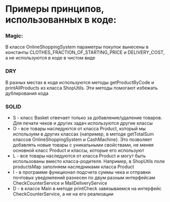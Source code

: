 # Примеры принципов, использованных в коде:
### Magic:
В классе OnlineShoppingSystem параметры покупок вынесены в константы 
CLOTHES_FRACTION_OF_STARTING_PRICE и DELIVERY_COST,
а не используются в коде в чистом виде

### DRY
В разных местах в коде используются методы 
getProductByCode и printAllProducts из класса ShopUtils.
Эти методы помогают избежать дублирования кода

### SOLID
* S - класс Basket отвечает только за добавление/удаление товаров.
Для печати чеков и других задач используются другие классы
* O - все товары наследуются от класса Product, который мы используем в других классах
(например, в методе getTotalSum классов OnlineShoppingSystem и CashMachine).
Это позволяет добавлять новые товары с уникальными свойствами, 
не меняя основной класс Product и классы, которые его используют
* L - все товары наследуются от класса Product и могут быть использованы вместо класса-родителя.
Например, в ShopUtils поле productsMap заполняем наследниками класса Product
* I - в программе функционал подсчета суммы чека и отправки почтовых уведомлений
разнесен по двум разным интерфейсам CheckCounterService и MailDeliveryService
* D - в классе Main в методе printCheck завязываемся на интерфейс CheckCounterService, а не на его реализации